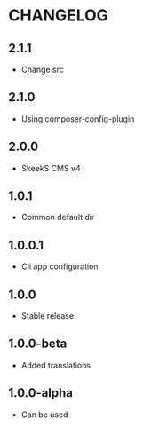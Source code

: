 CHANGELOG
==============

2.1.1
-----------------
 * Change src
 
2.1.0
-----------------
 * Using composer-config-plugin
 
2.0.0
-----------------
  * SkeekS CMS v4

1.0.1
-----------------
  * Common default dir
  
1.0.0.1
-----------------
  * Cli app configuration

1.0.0
-----------------
  * Stable release

1.0.0-beta
-----------------
  * Added translations
  
1.0.0-alpha
-----------------
  * Can be used
